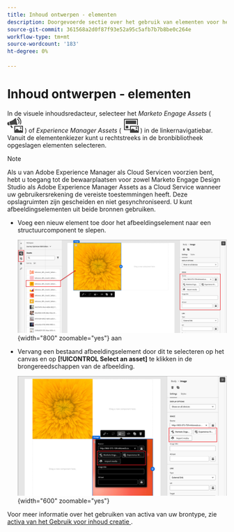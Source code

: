 ```yaml
---
title: Inhoud ontwerpen - elementen
description: Doorgevoerde sectie over het gebruik van elementen voor het ontwerpen van inhoud
source-git-commit: 361568a2d0f87f93e52a95c5afb7b7b8be0c264e
workflow-type: tm+mt
source-wordcount: '183'
ht-degree: 0%

---
```


# Inhoud ontwerpen - elementen

In de visuele inhoudsredacteur, selecteer het _Marketo Engage Assets_ ( ![ het pictogram van Assets van het Marketo Engage ](../../help/assets/do-not-localize/icon-assets-me.svg) ) of _Experience Manager Assets_ ( ![ het pictogram van Assets van het Marketo Engage ](../../help/assets/do-not-localize/icon-assets-aem.svg) ) in de linkernavigatiebar. Vanuit de elementenkiezer kunt u rechtstreeks in de bronbibliotheek opgeslagen elementen selecteren.

>[!NOTE]
>
>Als u van Adobe Experience Manager als Cloud Servicen voorzien bent, hebt u toegang tot de bewaarplaatsen voor zowel Marketo Engage Design Studio als Adobe Experience Manager Assets as a Cloud Service wanneer uw gebruikersrekening de vereiste toestemmingen heeft. Deze opslagruimten zijn gescheiden en niet gesynchroniseerd. U kunt afbeeldingselementen uit beide bronnen gebruiken.

* Voeg een nieuw element toe door het afbeeldingselement naar een structuurcomponent te slepen.

  ![ sleep een Marketo Engage activa op het canvas en pas de montages ](../assets/content-design-shared/content-design-add-asset.png){width="800" zoomable="yes"} aan

* Vervang een bestaand afbeeldingselement door dit te selecteren op het canvas en op **[!UICONTROL Select an asset]** te klikken in de brongereedschappen van de afbeelding.

  ![ Uitgezocht een middel van de bronbibliotheek ](../assets/content-design-shared/visual-designer-select-an-asset.png){width="600" zoomable="yes"}

Voor meer informatie over het gebruiken van activa van uw brontype, zie [ activa van het Gebruik voor inhoud creatie ](../user/content/assets-overview.md#use-assets-for-content-authoring).